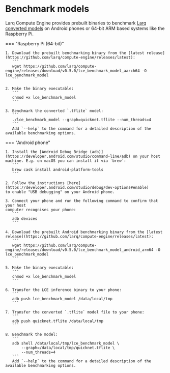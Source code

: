 # Benchmark models

Larq Compute Engine provides prebuilt binaries to benchmark [Larq converted models](/compute-engine/api/python/) on Android phones or 64-bit ARM based systems like the Raspberry Pi.

=== "Raspberry Pi (64-bit)"

    1. Download the prebuilt benchmarking binary from the [latest release](https://github.com/larq/compute-engine/releases/latest):
       ```
       wget https://github.com/larq/compute-engine/releases/download/v0.5.0/lce_benchmark_model_aarch64 -O lce_benchmark_model
       ```

    2. Make the binary executable:
       ```
       chmod +x lce_benchmark_model
       ```

    3. Benchmark the converted `.tflite` model:
       ```
       ./lce_benchmark_model --graph=quicknet.tflite --num_threads=4
       ```
       Add `--help` to the command for a detailed description of the available benchmarking options.

=== "Android phone"

    1. Install the [Android Debug Bridge (adb)](https://developer.android.com/studio/command-line/adb) on your host machine. E.g. on macOS you can install it via `brew`:
       ```
       brew cask install android-platform-tools
       ```

    2. Follow the instructions [here](https://developer.android.com/studio/debug/dev-options#enable)
    to enable "USB debugging" on your Android phone.

    3. Connect your phone and run the following command to confirm that your host
    computer recognises your phone:
       ```
       adb devices
       ```

    4. Download the prebuilt Android benchmarking binary from the [latest release](https://github.com/larq/compute-engine/releases/latest):
       ```
       wget https://github.com/larq/compute-engine/releases/download/v0.5.0/lce_benchmark_model_android_arm64 -O lce_benchmark_model
       ```

    5. Make the binary executable:
       ```
       chmod +x lce_benchmark_model
       ```

    6. Transfer the LCE inference binary to your phone:
       ```
       adb push lce_benchmark_model /data/local/tmp
       ```

    7. Transfer the converted `.tflite` model file to your phone:
       ```
       adb push quicknet.tflite /data/local/tmp
       ```

    8. Benchmark the model:
       ```
       adb shell /data/local/tmp/lce_benchmark_model \
           --graph=/data/local/tmp/quicknet.tflite \
           --num_threads=4
       ```
       Add `--help` to the command for a detailed description of the available benchmarking options.

